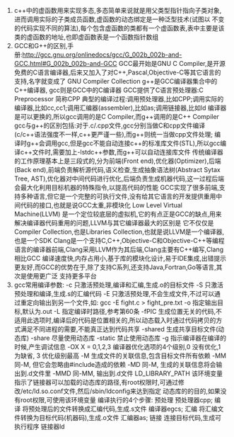 1. c++中的虚函数用来实现多态,多态简单来说就是用父类型指针指向子类对象,进而调用实际的子类成员函数,虚函数的动态绑定是一种泛型技术(试图以
   不变的代码实现不同的算法),每个包含虚函数的类都有一个虚函数表,表中主要是该类的虚函数的地址,也即虚函数表是一个函数指针数组
2. GCC和G++的区别,手册:http://gcc.gnu.org/onlinedocs/gcc/G_002b_002b-and-GCC.html#G_002b_002b-and-GCC
   GCC最开始是GNU C Compiler,是开源免费的C语言编译器,后来又加入了对C++,Pascal,Objective-C等其它语言的支持,名字就变成了 GNU Compiler Collection
   g++是GCC编译器集合中的C++编译器, gcc则是GCC中的C编译器 
   GCC提供了C语言预处理器:C Preprocessor 简称CPP
   典型的编译过程:调用预处理器,比如CPP;调用实际的编译器,比如cc,cc1;调用汇编器(assembler),比如as;调用链接器,比如ld
   编译器是可以更换的,所以gcc调用的是C Compiler,而g++调用的是C++ Compiler
   gcc与g++的区别包括:对于.c/.cpp文件,gcc分别当做C和cpp文件编译(c/c++语法强度不一样,c++更严谨一些),而g++则统一当做cpp文件处理;
   编译时g++会调用gcc,但是gcc不能自动连接c++的标准库文件(STL),所以gcc编译c++文件时,需要加上-lstdc++参数,而g++可以自动连接库文件
   传统编译器的工作原理基本上是三段式的,分为前端(Front end),优化器(Optimizer),后端(Back end),前端负责解析源代码,语义检查,生成抽象语法树(Abstract
   Sytax Tree, AST),优化器对中间代码进行优化,后端负责生成机器代码,这一过程后端会最大化利用目标机器的特殊指令,以提高代码的性能
   GCC实现了很多前端,支持多种语言,但它是一个完整的可执行文件,没有给其它语言的开发提供重用中间代码的接口,也就是说GCC太重,非模块化
   Low Level Virtual Machine(LLVM) 是一个定位较底层的虚拟机,它的有点正是GCC的缺点,用来解决编译器代码重用的问题,LLVM与其它编译器最大的区别是
   它不仅仅是Compiler Collection,也是Libraries Collection,也就是说LLVM是一个编译器,也是一个SDK
   Clang是一个支持C,C++,Objective-C和Objective-C++等编程语言的编译器前端,Clang采用LLVM作为其后端,Clang主要有C++编写,Clang相比GCC
   编译速度快,内存占用小,基于库的模块化设计,易于IDE集成,出错提示更友好,而GCC的优势在于,除了支持C系列,还支持Java,Fortran,Go等语言,其次是使用更广泛
   支持更多平台
3.  gcc常用编译参数:
    -c 只激活预处理,编译和汇编,生成.o的目标文件
    -S 只激活预处理和编译,生成.s的汇编代码
    -E 只激活预处理,不会生成文件,不过可以通过重定向输出到另一个文件,如: gcc -E fight.c > fight_pre.txt 
    -o 指定输出目标,默认为.out
    -L 指定编译时路径,参考第60条
    -fPIC 生成位置无关的代码,不适用此选项时,编译后的代码是位置相关的,所以动态载入时通过代码拷贝的方式满足不同进程的需要,不能真正达到代码共享
    -shared 生成共享目标文件(动态库)
    -share 尽量使用动态库
    -static 禁止使用动态库
    -g 指示编译器在编译的时候,产生调试信息
    -OX X = 0,1,2,3 编译器优化选项的4个级别,0 没有优化,1 为缺省, 3 优化级别最高
    -M 生成文件的关联信息,包含目标文件所有依赖
    -MM 同-M, 但它会忽略由#include<file>造成的依赖
    -MD 同-M, 生成的关联信息将会输出到.d文件里
    -MMD 同-MM, 输出到.d文件
    LD_LIBRARY_PATH 该环境变量指示了链接器可以加载的动态库的路径,有root权限时,可通过修改/etc/ld.so.conf文件,然后/sbin/ldconfig来达到指定
    动态库的的目的,如果没有root权限,可使用该环境变量
    编译执行的4个步骤:
    预处理 预处理器cpp; 
    编译 将预处理后的文件转换成汇编代码,生成.s文件 编译器egcs; 
    汇编 将汇编文件转换为目标代码(机器码),生成.o文件 汇编器as;
    链接 连接目标代码,生成可执行程序 链接器ld
